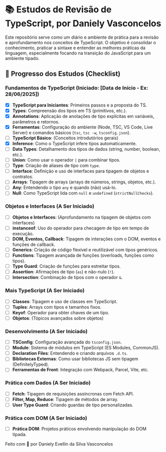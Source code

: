 # 📚 Estudos de Revisão de TypeScript, por Daniely Vasconcelos 

Este repositório serve como um diário e ambiente de prática para a revisão e aprofundamento nos conceitos de TypeScript. O objetivo é consolidar o conhecimento, praticar a sintaxe e entender as melhores práticas da linguagem, especialmente focando na transição do JavaScript para um ambiente tipado.


## 🎯 Progresso dos Estudos (Checklist)
### Fundamentos de TypeScript (Iniciado: [Data de Início - Ex: 28/06/2025])

-   [x] **TypeScript para Iniciantes**: Primeiros passos e a proposta do TS.
-   [x] **Types**: Compreensão dos tipos em TS (primitivos, etc.).
-   [x] **Annotations**: Aplicação de anotações de tipo explícitas em variáveis, parâmetros e retornos.
-   [x] **Ferramentas**: Configuração do ambiente (Node, TSC, VS Code, Live Server) e comandos básicos (`tsc`, `tsc -w`, `tsconfig.json`).
-   [ ] **TypeScript Básico**: (Conceitos introdutórios gerais)
-   [x] **Inference**: Como o TypeScript infere tipos automaticamente.
-   [ ] **Data Types**: Detalhamento dos tipos de dados (string, number, boolean, etc.).
-   [ ] **Union**: Como usar o operador `|` para combinar tipos.
-   [ ] **Type**: Criação de aliases de tipo com `type`.
-   [ ] **Interface**: Definição e uso de interfaces para tipagem de objetos e contratos.
-   [ ] **Arrays**: Tipagem de arrays (arrays de números, strings, objetos, etc.).
-   [ ] **Any**: Entendendo o tipo `any` e quando (não) usá-lo.
-   [ ] **Null**: Como TypeScript lida com `null` e `undefined` (`strictNullChecks`).

### Objetos e Interfaces (A Ser Iniciado)

-   [ ] **Objetos e Interfaces**: (Aprofundamento na tipagem de objetos com interfaces)
-   [ ] **instanceof**: Uso do operador para checagem de tipo em tempo de execução.
-   [ ] **DOM, Eventos, Callback**: Tipagem de interações com o DOM, eventos e funções de callback.
-   [ ] **Generics**: Criação de código flexível e reutilizável com tipos genéricos.
-   [ ] **Functions**: Tipagem avançada de funções (overloads, funções como tipos).
-   [ ] **Type Guard**: Criação de funções para estreitar tipos.
-   [ ] **Assertion**: Afirmações de tipo (`as`) e não-nulo (`!`).
-   [ ] **Intersection**: Combinação de tipos com o operador `&`.

### Mais TypeScript (A Ser Iniciado)

-   [ ] **Classes**: Tipagem e uso de classes em TypeScript.
-   [ ] **Tuples**: Arrays com tipos e tamanhos fixos.
-   [ ] **Keyof**: Operador para obter chaves de um tipo.
-   [ ] **Objetos**: (Tópicos avançados sobre objetos)

### Desenvolvimento (A Ser Iniciado)

-   [ ] **TSConfig**: Configuração avançada do `tsconfig.json`.
-   [ ] **Module**: Sistema de módulos em TypeScript (ES Modules, CommonJS).
-   [ ] **Declaration Files**: Entendendo e criando arquivos `.d.ts`.
-   [ ] **Bibliotecas Externas**: Como usar bibliotecas JS sem tipagem (DefinitelyTyped).
-   [ ] **Ferramentas de Front**: Integração com Webpack, Parcel, Vite, etc.

### Prática com Dados (A Ser Iniciado)

-   [ ] **Fetch**: Tipagem de requisições assíncronas com Fetch API.
-   [ ] **Filter, Map, Reduce**: Tipagem de métodos de array.
-   [ ] **User Type Guard**: Criando guardas de tipo personalizadas.

### Prática com DOM (A Ser Iniciado)

-   [ ] **Prática DOM**: Projetos práticos envolvendo manipulação do DOM tipada.

Feito com 💙 por Daniely Evellin da Silva Vasconcelos
